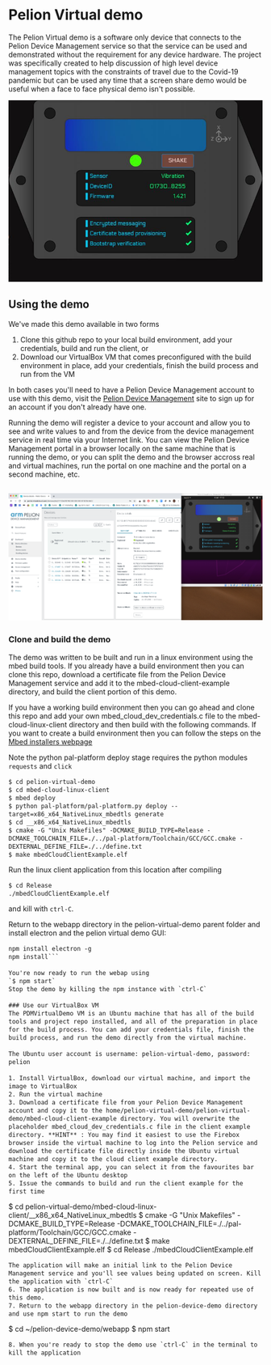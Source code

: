 # Pelion Virtual demo
The Pelion Virtual demo is a software only device that connects to the Pelion Device Management service so that the service can be used and demonstrated without the requirement for any device hardware. The project was specifically created to help discussion of high level device management topics with the constraints of travel due to the Covid-19 pandemic but can be used any time that a screen share demo would be useful when a face to face physical demo isn't possible.

![Pelion Virtual Demo GUI](images/PDMvirtualDemo.jpg)

## Using the demo
We've made this demo available in two forms
1. Clone this github repo to your local build environment, add your credentials, build and run the client, or
2. Download our VirtualBox VM that comes preconfigured with the build environment in place, add your credentials, finish the build process and run from the VM

In both cases you'll need to have a Pelion Device Management account to use with this demo, visit the [Pelion Device Management](portal.mbedcloud.com) site to sign up for an account if you don't already have one.

Running the demo will register a device to your account and allow you to see and write values to and from the device from the device management service in real time via your Internet link. You can view the Pelion Device Management portal in a browser locally on the same machine that is running the demo, or you can split the demo and the browser accross real and virtual machines, run the portal on one machine and the portal on a second machine, etc.


![Screenshot of demo and browser](images/BrowserScreenShot.png)
---
### Clone and build the demo
The demo was written to be built and run in a linux environment using the mbed build tools. If you already have a build environment then you can clone this repo, download a certificate file from the Pelion Device Management service and add it to the mbed-cloud-client-example directory, and build the client portion of this demo.

If you have a working build environment then you can go ahead and clone this repo and add your own mbed_cloud_dev_credentials.c file to the mbed-cloud-linux-client directory and then build with the following commands. If you want to create a build environment then you can follow the steps on the [Mbed installers webpage](https://os.mbed.com/docs/mbed-os/v6.0/build-tools/install-and-set-up.html)

Note the python pal-platform deploy stage requires the python modules `requests` and `click`
```
$ cd pelion-virtual-demo
$ cd mbed-cloud-linux-client
$ mbed deploy
$ python pal-platform/pal-platform.py deploy --target=x86_x64_NativeLinux_mbedtls generate
$ cd __x86_x64_NativeLinux_mbedtls
$ cmake -G "Unix Makefiles" -DCMAKE_BUILD_TYPE=Release -DCMAKE_TOOLCHAIN_FILE=./../pal-platform/Toolchain/GCC/GCC.cmake -DEXTERNAL_DEFINE_FILE=./../define.txt
$ make mbedCloudClientExample.elf
```
Run the linux client application from this location after compiling
```
$ cd Release
./mbedCloudClientExample.elf
```
and kill with `ctrl-C`.

Return to the webapp directory in the pelion-virtual-demo parent folder and install electron and the pelion virtual demo GUI:
```
npm install electron -g
npm install```

You're now ready to run the webap using
`$ npm start`
Stop the demo by killing the npm instance with `ctrl-C`

### Use our VirtualBox VM
The PDMVirtualDemo VM is an Ubuntu machine that has all of the build tools and project repo installed, and all of the preparation in place for the build process. You can add your credentials file, finish the build process, and run the demo directly from the virtual machine.

The Ubuntu user account is username: pelion-virtual-demo, password: pelion

1. Install VirtualBox, download our virtual machine, and import the image to VirtualBox
2. Run the virtual machine
3. Download a certificate file from your Pelion Device Management account and copy it to the home/pelion-virtual-demo/pelion-virtual-demo/mbed-cloud-client-example directory. You will overwrite the placeholder mbed_cloud_dev_credentials.c file in the client example directory. **HINT** : You may find it easiest to use the Firebox browser inside the virtual machine to log into the Pelion service and download the certificate file directly inside the Ubuntu virtual machine and copy it to the cloud client example directory.
4. Start the terminal app, you can select it from the favourites bar on the left of the Ubuntu desktop
5. Issue the commands to build and run the client example for the first time
```
$ cd pelion-virtual-demo/mbed-cloud-linux-client/__x86_x64_NativeLinux_mbedtls
$ cmake -G "Unix Makefiles" -DCMAKE_BUILD_TYPE=Release -DCMAKE_TOOLCHAIN_FILE=./../pal-platform/Toolchain/GCC/GCC.cmake -DEXTERNAL_DEFINE_FILE=./../define.txt
$ make mbedCloudClientExample.elf
$ cd Release
./mbedCloudClientExample.elf
```
The application will make an initial link to the Pelion Device Management service and you'll see values being updated on screen. Kill the application with `ctrl-C`
6. The application is now built and is now ready for repeated use of this demo.
7. Return to the webapp directory in the pelion-device-demo directory and use npm start to run the demo
```
$ cd ~/pelion-device-demo/webapp
$ npm start
```
8. When you're ready to stop the demo use `ctrl-C` in the terminal to kill the application
